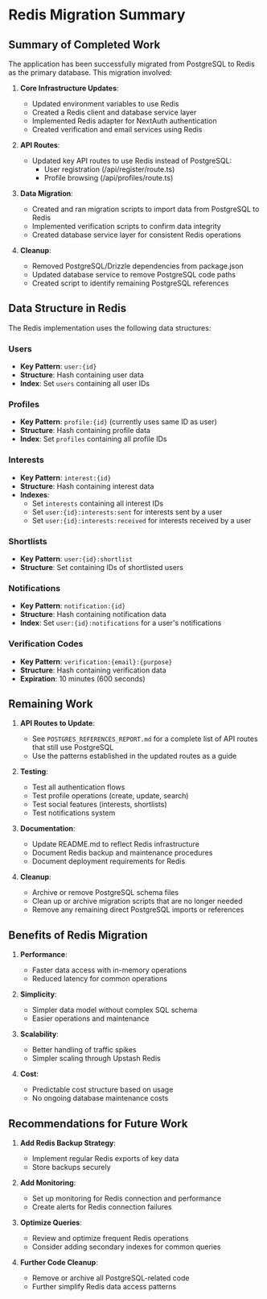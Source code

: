 # Redis Migration Summary

## Summary of Completed Work

The application has been successfully migrated from PostgreSQL to Redis as the primary database. This migration involved:

1. **Core Infrastructure Updates**:
   - Updated environment variables to use Redis
   - Created a Redis client and database service layer
   - Implemented Redis adapter for NextAuth authentication
   - Created verification and email services using Redis

2. **API Routes**:
   - Updated key API routes to use Redis instead of PostgreSQL:
     - User registration (/api/register/route.ts)
     - Profile browsing (/api/profiles/route.ts)

3. **Data Migration**:
   - Created and ran migration scripts to import data from PostgreSQL to Redis
   - Implemented verification scripts to confirm data integrity
   - Created database service layer for consistent Redis operations

4. **Cleanup**:
   - Removed PostgreSQL/Drizzle dependencies from package.json
   - Updated database service to remove PostgreSQL code paths
   - Created script to identify remaining PostgreSQL references

## Data Structure in Redis

The Redis implementation uses the following data structures:

### Users
- **Key Pattern**: `user:{id}`
- **Structure**: Hash containing user data
- **Index**: Set `users` containing all user IDs

### Profiles
- **Key Pattern**: `profile:{id}` (currently uses same ID as user)
- **Structure**: Hash containing profile data
- **Index**: Set `profiles` containing all profile IDs

### Interests
- **Key Pattern**: `interest:{id}`
- **Structure**: Hash containing interest data
- **Indexes**:
  - Set `interests` containing all interest IDs
  - Set `user:{id}:interests:sent` for interests sent by a user
  - Set `user:{id}:interests:received` for interests received by a user

### Shortlists
- **Key Pattern**: `user:{id}:shortlist`
- **Structure**: Set containing IDs of shortlisted users

### Notifications
- **Key Pattern**: `notification:{id}`
- **Structure**: Hash containing notification data
- **Index**: Set `user:{id}:notifications` for a user's notifications

### Verification Codes
- **Key Pattern**: `verification:{email}:{purpose}`
- **Structure**: Hash containing verification data
- **Expiration**: 10 minutes (600 seconds)

## Remaining Work

1. **API Routes to Update**:
   - See `POSTGRES_REFERENCES_REPORT.md` for a complete list of API routes that still use PostgreSQL
   - Use the patterns established in the updated routes as a guide

2. **Testing**:
   - Test all authentication flows
   - Test profile operations (create, update, search)
   - Test social features (interests, shortlists)
   - Test notifications system

3. **Documentation**:
   - Update README.md to reflect Redis infrastructure
   - Document Redis backup and maintenance procedures
   - Document deployment requirements for Redis

4. **Cleanup**:
   - Archive or remove PostgreSQL schema files
   - Clean up or archive migration scripts that are no longer needed
   - Remove any remaining direct PostgreSQL imports or references

## Benefits of Redis Migration

1. **Performance**:
   - Faster data access with in-memory operations
   - Reduced latency for common operations

2. **Simplicity**:
   - Simpler data model without complex SQL schema
   - Easier operations and maintenance

3. **Scalability**:
   - Better handling of traffic spikes
   - Simpler scaling through Upstash Redis

4. **Cost**:
   - Predictable cost structure based on usage
   - No ongoing database maintenance costs

## Recommendations for Future Work

1. **Add Redis Backup Strategy**:
   - Implement regular Redis exports of key data
   - Store backups securely

2. **Add Monitoring**:
   - Set up monitoring for Redis connection and performance
   - Create alerts for Redis connection failures

3. **Optimize Queries**:
   - Review and optimize frequent Redis operations
   - Consider adding secondary indexes for common queries

4. **Further Code Cleanup**:
   - Remove or archive all PostgreSQL-related code
   - Further simplify Redis data access patterns
